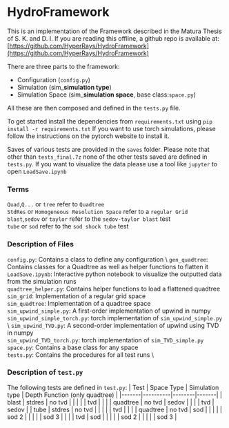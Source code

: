 # HydroFramework

This is an implementation of the Framework described in the Matura Thesis of  S. K. and D. I.
If you are reading this offline, a github repo is available at: [https://github.com/HyperRays/HydroFramework](https://github.com/HyperRays/HydroFramework)

There are three parts to the framework:

- Configuration (`config.py`)
- Simulation (sim\___simulation type__)
- Simulation Space (sim\___simulation space__, base class:`space.py`)

All these are then composed and defined in the `tests.py` file.

To get started install the dependencies from `requirements.txt` using `pip install -r requirements.txt`
If you want to use torch simulations, please follow the instructions on the pytorch website to install it.

Saves of various tests are provided in the `saves` folder. Please note that other than `tests_final.7z` none of the other tests saved are defined in `tests.py`. 
If you want to visualize the data please use a tool like `jupyter` to open `LoadSave.ipynb`


### Terms

`Quad`,`Q...` or `tree` refer to `Quadtree` \
`StdRes` or `Homogeneous Resolution Space` refer to a `regular Grid` \
`blast`,`sedov` or `taylor` refer to the `sedov-taylor blast` test \
`tube` or `sod` refer to the `sod shock tube` test 

### Description of Files

`config.py`: Contains a class to define any configuration \ 
`gen_quadtree`: Contains classes for a Quadtree as well as helper functions to flatten it \
`LoadSave.ipynb`: Interactive python notebook to visualize the outputted data from the simulation runs \
`quadtree_helper.py`: Contains helper functions to load a flattened quadtree \
`sim_grid`: Implementation of a regular grid space \
`sim_quadtree`: Implementation of a quadtree space \
`sim_upwind_simple.py`: A first-order implementation of upwind in numpy \
`sim_upwind_simple_torch.py`: torch implementation of `sim_upwind_simple.py` \ 
`sim_upwind_TVD.py`: A second-order implementation of upwind using TVD in numpy \
`sim_upwind_TVD_torch.py`: torch implementation of `sim_TVD_simple.py` \
`space.py`: Contains a base class for any space \
`tests.py`: Contains the procedures for all test runs \

### Description of `test.py`

The following tests are defined in `test.py`:
| Test | Space Type | Simulation type | Depth Function (only quadtree) |
|-------|----------|--------|-------|
| blast | stdres   | no tvd |       |
|       |          | tvd    |       |
|       | quadtree | no tvd | sedov |
|       |          | tvd    | sedov |
| tube  | stdres   | no tvd |       |
|       |          | tvd    |       |
|       | quadtree | no tvd | sod   |
|       |          |        | sod 2 |
|       |          |        | sod 3 |
|       |          | tvd    | sod   |
|       |          |        | sod 2 |
|       |          |        | sod 3 |


